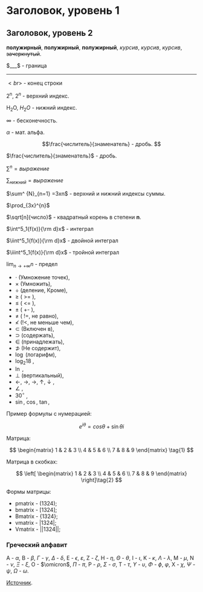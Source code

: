 # Заголовок, уровень 1
## Заголовок, уровень 2

**полужирный**, __полужирный__, <b>полужирный</b>, *курсив*, _курсив_, <i>курсив</i>,  ~~зачеркнутый~~. 

$___$ - граница
____
$<br>$ - конец строки

2<sup>n</sup>, $2^n$ - верхний индекс.

H<sub>2</sub>O, $H_2O$ - нижний индекс.

$\infty$ - бесконечность.

$\alpha$ - мат. альфа.

$$\frac{числитель}{знаменатель} - дробь. $$

$\frac{числитель}{знаменатель}$ - дробь.

$\sum^ {n}{}=выражение$

$\sum_{нижний}{=выражение}$

$\sum^ {N}_{n=1} =3xn$ - верхний и нижний индексы суммы.

$\prod_{3x}^{n}$ 

$\sqrt[n]{число}$ - квадратный корень в степени **n**.

$\int^5_1{f(x)}{\rm d}x$ - интеграл

$\iint^5_1{f(x)}{\rm d}x$ - двойной интеграл

$\iiint^5_1{f(x)}{\rm d}x$ - тройной интеграл

$\lim_{n\rightarrow+\infty} n$ - предел

* $\cdot$ (Умножение точек), 
* $\times$ (Умножить), 
* $\div$ (деление, Кроме), 
* $\geq$ ( >= ), 
* $\leq$ ( <= ), 
* $\pm$ ( +- ),
* $\not=$ ( !=, не равно), 
* $\not<$ (!<, не меньше чем), 
* $\subset$ (Включен в), 
* $\supset$ (содержать), 
* $\in$ (принадлежать), 
* $\not\supset$ (Не содержит), 
* $\log$ (логарифм),
* $\log_2{18}$ ,
* $\ln$ ,
* $\bot$ (вертикальный),
* $\leftarrow$, $\rightarrow$, $\longrightarrow$, $\uparrow$, $\downarrow$ ,
* $\angle {}$ ,
* $30^\circ$ ,
* $\sin$, $\cos$, $\tan$, 

Пример формулы с нумерацией:

$$e^{i\theta}=cos\theta+\sin\theta i\tag{1}$$

Матрица:

$$
\begin{matrix}
1 & 2 & 3 \\
4 & 5 & 6 \\
7 & 8 & 9 
\end{matrix} \tag{1}
$$

Матрица в скобках:

$$
\left[
\begin{matrix}
1 & 2 & 3 \\
4 & 5 & 6 \\
7 & 8 & 9 
\end{matrix} \right]\tag{2}
$$

Формы матрицы:
* pmatrix - (1324);
* bmatrix - [1324];
* Bmatrix - {1324};
* vmatrix - |1324|;
* Vmatrix - ||1324||;

### Греческий алфавит
A - $\alpha$, B - $\beta$, $\Gamma$ - $\gamma$, $\Delta$ - $\delta$, E - $\epsilon$,  $\varepsilon$, Z - $\zeta$, H - $\eta$, $\Theta$ - $\theta$, I - $\iota$, K - $\kappa$, $\Lambda$ - $\lambda$, M - $\mu$, N - $\nu$, $\Xi$ - $\xi$, O - $\omicron$, $\Pi$ - $\pi$, P - $\rho$, $\Sigma$ - $\sigma$, T - $\tau$, $\Upsilon$ - $\upsilon$, $\Phi$ - $\phi$, $\varphi$, X - $\chi$, $\Psi$ - $\psi$, $\Omega$ - $\omega$.

[Источник](https://russianblogs.com/article/18521116359/).
